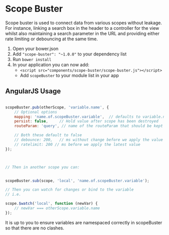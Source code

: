 # Scope Buster

Scope buster is used to connect data from various scopes without leakage.
For instance, linking a search box in the header to a controller for the view whilst also maintaining a search parameter in the URL and providing either rate limiting or debouncing at the same time.

1. Open your bower.json
2. Add `"scope-buster": "~1.0.0"` to your dependency list
3. Run `bower install`
4. In your application you can now add:
   * `<script src="components/scope-buster/scope-buster.js"></script>`
   * Add `scopeBuster` to your module list in your app


## AngularJS Usage

```js

scopeBuster.pub(otherScope, 'variable.name', {
    // Optional options
    mapping: 'name.of.scopeBuster.variable',  // defaults to variable.name provided
    persist: false,     // Hold value after scope has been destroyed
    routeParam: 'query', // name of the routeParam that should be kept in sync

    // Both these default to false
    // debounce: 200,   // ms without change before we apply the value after an update
    // ratelimit: 200 // ms before we apply the latest value
});



// Then in another scope you can:


scopeBuster.sub(scope, 'local', 'name.of.scopeBuster.variable');

// Then you can watch for changes or bind to the variable
// i.e.

scope.$watch('local', function (newVar) {
    // newVar === otherScope.variable.name
});

```

It is up to you to ensure variables are namespaced correctly in scopeBuster so that there are no clashes.
